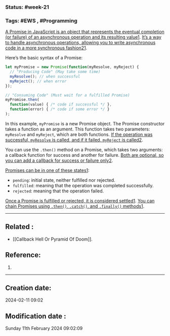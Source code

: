 
### Status: #week-21

### Tags: #EWS  , #Programming 


[A Promise in JavaScript is an object that represents the eventual completion (or failure) of an asynchronous operation and its resulting value](https://developer.mozilla.org/en-US/docs/Web/JavaScript/Reference/Global_Objects/Promise)[1](https://developer.mozilla.org/en-US/docs/Web/JavaScript/Reference/Global_Objects/Promise). [It’s a way to handle asynchronous operations, allowing you to write asynchronous code in a more synchronous fashion](https://developer.mozilla.org/en-US/docs/Web/JavaScript/Reference/Global_Objects/Promise)[2](https://www.w3schools.com/Js/js_promise.asp)[1](https://developer.mozilla.org/en-US/docs/Web/JavaScript/Reference/Global_Objects/Promise).

Here’s the basic syntax of a Promise:

```javascript
let myPromise = new Promise(function(myResolve, myReject) {
  // "Producing Code" (May take some time)
  myResolve(); // when successful
  myReject(); // when error
});

// "Consuming Code" (Must wait for a fulfilled Promise)
myPromise.then(
  function(value) { /* code if successful */ },
  function(error) { /* code if some error */ }
);
```

In this example, `myPromise` is a new Promise object. The Promise constructor takes a function as an argument. This function takes two parameters: `myResolve` and `myReject`, which are both functions. [If the operation was successful, `myResolve` is called, and if it failed, `myReject` is called](https://developer.mozilla.org/en-US/docs/Web/JavaScript/Reference/Global_Objects/Promise)[2](https://www.w3schools.com/Js/js_promise.asp).

You can use the `.then()` method on a Promise, which takes two arguments: a callback function for success and another for failure. [Both are optional, so you can add a callback for success or failure only](https://developer.mozilla.org/en-US/docs/Web/JavaScript/Reference/Global_Objects/Promise)[2](https://www.w3schools.com/Js/js_promise.asp).

[Promises can be in one of these states](https://developer.mozilla.org/en-US/docs/Web/JavaScript/Reference/Global_Objects/Promise)[1](https://developer.mozilla.org/en-US/docs/Web/JavaScript/Reference/Global_Objects/Promise):

- `pending`: initial state, neither fulfilled nor rejected.
- `fulfilled`: meaning that the operation was completed successfully.
- `rejected`: meaning that the operation failed.

[Once a Promise is fulfilled or rejected, it is considered settled](https://developer.mozilla.org/en-US/docs/Web/JavaScript/Reference/Global_Objects/Promise)[1](https://developer.mozilla.org/en-US/docs/Web/JavaScript/Reference/Global_Objects/Promise). [You can chain Promises using `.then()`, `.catch()`, and `.finally()` methods](https://developer.mozilla.org/en-US/docs/Web/JavaScript/Reference/Global_Objects/Promise)[1](https://developer.mozilla.org/en-US/docs/Web/JavaScript/Reference/Global_Objects/Promise).


______________________________________________________________________


## Related : 

- [[Callback Hell Or Pyramid Of Doom]].

## Reference: 

1.  


---

  ## Creation date: 
  
  2024-02-11 09:02 
  
  
   ## Modification date :
   
   Sunday 11th February 2024 09:02:09